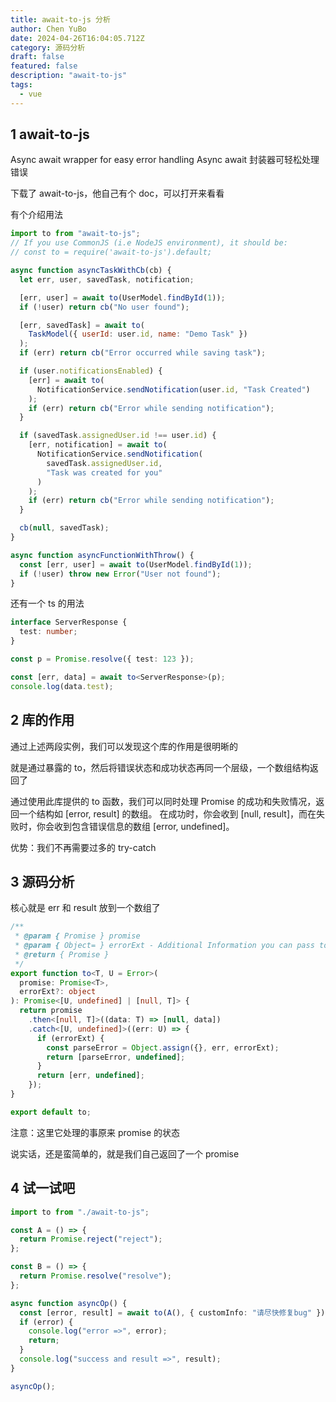 ```yaml
---
title: await-to-js 分析
author: Chen YuBo
date: 2024-04-26T16:04:05.712Z
category: 源码分析
draft: false
featured: false
description: "await-to-js"
tags:
  - vue
---
```


## 1 await-to-js

Async await wrapper for easy error handling
Async await 封装器可轻松处理错误

下载了 await-to-js，他自己有个 doc，可以打开来看看

有个介绍用法

```js
import to from "await-to-js";
// If you use CommonJS (i.e NodeJS environment), it should be:
// const to = require('await-to-js').default;

async function asyncTaskWithCb(cb) {
  let err, user, savedTask, notification;

  [err, user] = await to(UserModel.findById(1));
  if (!user) return cb("No user found");

  [err, savedTask] = await to(
    TaskModel({ userId: user.id, name: "Demo Task" })
  );
  if (err) return cb("Error occurred while saving task");

  if (user.notificationsEnabled) {
    [err] = await to(
      NotificationService.sendNotification(user.id, "Task Created")
    );
    if (err) return cb("Error while sending notification");
  }

  if (savedTask.assignedUser.id !== user.id) {
    [err, notification] = await to(
      NotificationService.sendNotification(
        savedTask.assignedUser.id,
        "Task was created for you"
      )
    );
    if (err) return cb("Error while sending notification");
  }

  cb(null, savedTask);
}

async function asyncFunctionWithThrow() {
  const [err, user] = await to(UserModel.findById(1));
  if (!user) throw new Error("User not found");
}
```

还有一个 ts 的用法

```ts
interface ServerResponse {
  test: number;
}

const p = Promise.resolve({ test: 123 });

const [err, data] = await to<ServerResponse>(p);
console.log(data.test);
```

## 2 库的作用

通过上述两段实例，我们可以发现这个库的作用是很明晰的

就是通过暴露的 to，然后将错误状态和成功状态再同一个层级，一个数组结构返回了

通过使用此库提供的 to 函数，我们可以同时处理 Promise 的成功和失败情况，返回一个结构如 [error, result] 的数组。
在成功时，你会收到 [null, result]，而在失败时，你会收到包含错误信息的数组 [error, undefined]。

优势：我们不再需要过多的 try-catch

## 3 源码分析

核心就是 err 和 result 放到一个数组了

```ts
/**
 * @param { Promise } promise
 * @param { Object= } errorExt - Additional Information you can pass to the err object
 * @return { Promise }
 */
export function to<T, U = Error>(
  promise: Promise<T>,
  errorExt?: object
): Promise<[U, undefined] | [null, T]> {
  return promise
    .then<[null, T]>((data: T) => [null, data])
    .catch<[U, undefined]>((err: U) => {
      if (errorExt) {
        const parseError = Object.assign({}, err, errorExt);
        return [parseError, undefined];
      }
      return [err, undefined];
    });
}

export default to;
```

注意：这里它处理的事原来 promise 的状态

说实话，还是蛮简单的，就是我们自己返回了一个 promise

## 4 试一试吧

```ts
import to from "./await-to-js";

const A = () => {
  return Promise.reject("reject");
};

const B = () => {
  return Promise.resolve("resolve");
};

async function asyncOp() {
  const [error, result] = await to(A(), { customInfo: "请尽快修复bug" });
  if (error) {
    console.log("error =>", error);
    return;
  }
  console.log("success and result =>", result);
}

asyncOp();
```
